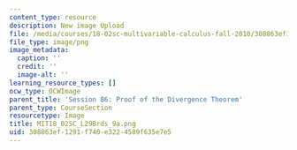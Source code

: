 ```yaml
---
content_type: resource
description: New image Upload
file: /media/courses/18-02sc-multivariable-calculus-fall-2010/308863ef1291f740e3224589f635e7e5_MIT18_02SC_L29Brds_9a.png
file_type: image/png
image_metadata:
  caption: ''
  credit: ''
  image-alt: ''
learning_resource_types: []
ocw_type: OCWImage
parent_title: 'Session 86: Proof of the Divergence Theorem'
parent_type: CourseSection
resourcetype: Image
title: MIT18_02SC_L29Brds_9a.png
uid: 308863ef-1291-f740-e322-4589f635e7e5
---
```

